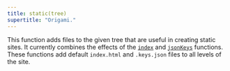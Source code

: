```yaml
---
title: static(tree)
supertitle: "Origami."
---
```


This function adds files to the given tree that are useful in creating static sites. It currently combines the effects of the [`index`](index.html) and [`jsonKeys`](jsonKeys.html) functions. These functions add default `index.html` and `.keys.json` files to all levels of the site.
